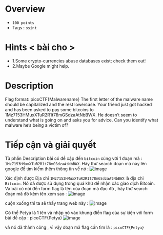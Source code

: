 # Overview #
- `100 points`
- Tags : `osint`

# Hints < bài cho > # 
- 1.Some crypto-currencies abuse databases exist; check them out!
- 2.Maybe Google might help.

# Description #
Flag format: picoCTF{Malwarename}
The first letter of the malware name should be capitalized and the rest lowercase.
Your friend just got hacked and has been asked to pay some bitcoins to 1Mz7153HMuxXTuR2R1t78mGSdzaAtNbBWX. 
He doesn’t seem to understand what is going on and asks you for advice. Can you identify what malware he’s being a victim of?

# Tiếp cận và giải quyết #
Từ phần Description bài có đề cập đến `bitcoin` cùng với 1 đoạn mã : `1Mz7153HMuxXTuR2R1t78mGSdzaAtNbBWX`.
Hãy thử search đoạn mã này lên google để tìm kiếm thêm thông tin về nó : 
![image](https://user-images.githubusercontent.com/126185640/229757692-bce09879-0d03-48c4-b642-9b3f3a3329f1.png)

Xác định được Địa chỉ `1Mz7153HMuxXTuR2R1t78mGSdzaAtNbBWX` là địa chỉ `Bitcoin`. Nó đã được sử dụng trong quá khứ để nhận các giao dịch Bitcoin.
Và bài có nói đến form flag là tên của đoạn mã đọc đõ , hãy thử search đoạn mã đó kèm tên xem sao : 
![image](https://user-images.githubusercontent.com/126185640/229758578-176d8bdd-fd8c-40bc-8709-bb0a299d3614.png)

cuộn xuống thì ta sẽ thấy trang web này : 
![image](https://user-images.githubusercontent.com/126185640/229758727-e548ef68-92c2-405d-8006-e24d1ecf8afc.png)

Có thể Petya là 1 tên và nhập nó vào khung điền flag của sự kiện với form bài đề cập : picoCTF{Petya}
![image](https://user-images.githubusercontent.com/126185640/229759198-f8bcdee3-2d4d-4963-91be-9085ece49fb9.png)

và nó đã thành công , vì vậy  đoạn mã flag cần tìm là : `picoCTF{Petya}` 



